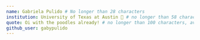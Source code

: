 ```yaml
---
name: Gabriela Pulido # No longer than 28 characters
institution: University of Texas at Austin 🚩 # no longer than 58 characters
quote: Oi with the poodles already! # no longer than 100 characters, avoid using quotes(") to guarantee the format remains the same.
github_user: gabypulido
---
```

